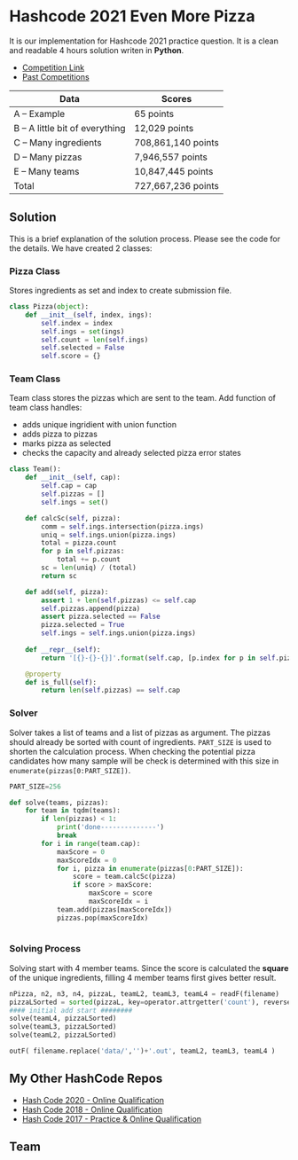 # Hashcode 2021 Even More Pizza



It is our implementation for Hashcode 2021 practice question. It is a clean and readable 4 hours solution writen in **Python**.

* [Competition Link](https://codingcompetitions.withgoogle.com/hashcode/)
* [Past Competitions](https://codingcompetitions.withgoogle.com/hashcode/archive)


| Data      | Scores |
| ----------- | ----------- |
| A – Example | 65 points |
| B – A little bit of everything | 12,029 points |
| C – Many ingredients | 708,861,140 points |
| D – Many pizzas | 7,946,557 points |
| E – Many teams | 10,847,445 points |
| Total | 727,667,236 points |

## Solution

This is a brief explanation of the solution process. Please see the code for the details. We have created 2 classes:
### Pizza Class
Stores ingredients as set and index to create submission file.

```python
class Pizza(object):
    def __init__(self, index, ings):
        self.index = index
        self.ings = set(ings)
        self.count = len(self.ings)
        self.selected = False
        self.score = {}
```

### Team Class

Team class stores the pizzas which are sent to the team. Add function of team class handles:
* adds unique ingridient with union function
* adds pizza to pizzas
* marks pizza as selected
* checks the capacity and already selected pizza error states

```python
class Team():
    def __init__(self, cap):
        self.cap = cap
        self.pizzas = []
        self.ings = set()

    def calcSc(self, pizza):
        comm = self.ings.intersection(pizza.ings)
        uniq = self.ings.union(pizza.ings)
        total = pizza.count
        for p in self.pizzas:
            total += p.count
        sc = len(uniq) / (total)
        return sc

    def add(self, pizza):
        assert 1 + len(self.pizzas) <= self.cap
        self.pizzas.append(pizza)
        assert pizza.selected == False
        pizza.selected = True
        self.ings = self.ings.union(pizza.ings)
    
    def __repr__(self):
        return '[{}-{}-{}]'.format(self.cap, [p.index for p in self.pizzas], self.ings)

    @property
    def is_full(self):
        return len(self.pizzas) == self.cap
```

### Solver

Solver takes a list of teams and a list of pizzas as argument. The pizzas
should already be sorted with count of ingredients. `PART_SIZE` is used to shorten the calculation process. When checking the potential pizza candidates how many sample will be check is determined with this size in `enumerate(pizzas[0:PART_SIZE])`.

```python
PART_SIZE=256

def solve(teams, pizzas):
    for team in tqdm(teams):
        if len(pizzas) < 1:
            print('done--------------')
            break
        for i in range(team.cap):
            maxScore = 0
            maxScoreIdx = 0
            for i, pizza in enumerate(pizzas[0:PART_SIZE]):
                score = team.calcSc(pizza)
                if score > maxScore:
                    maxScore = score
                    maxScoreIdx = i
            team.add(pizzas[maxScoreIdx])
            pizzas.pop(maxScoreIdx)
            
```

### Solving Process

Solving start with 4 member teams. Since the score is calculated the **square** of the unique ingredients, filling 4 member teams first gives better result.

```python
nPizza, n2, n3, n4, pizzaL, teamL2, teamL3, teamL4 = readF(filename)
pizzaLSorted = sorted(pizzaL, key=operator.attrgetter('count'), reverse=True)
#### initial add start ########
solve(teamL4, pizzaLSorted)
solve(teamL3, pizzaLSorted)
solve(teamL2, pizzaLSorted)

outF( filename.replace('data/','')+'.out', teamL2, teamL3, teamL4 )
```


## My Other HashCode Repos

- [Hash Code 2020 - Online Qualification](https://github.com/mozanunal/hashcode2020)
- [Hash Code 2018 - Online Qualification](https://github.com/mozanunal/hashcode-2018-qualificationQuestion)
- [Hash Code 2017 - Practice & Online Qualification](https://github.com/mozanunal/NOP_HashCode2017)


## Team


